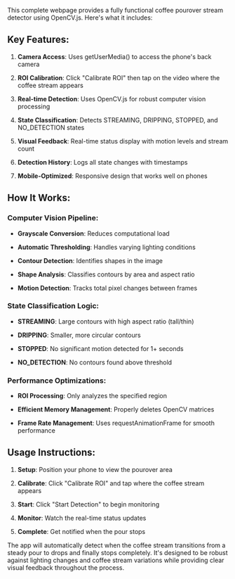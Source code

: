 This complete webpage provides a fully functional coffee pourover stream detector using OpenCV.js. Here's what it includes:

Key Features:
-------------

1.  **Camera Access**: Uses getUserMedia() to access the phone's back camera

2.  **ROI Calibration**: Click "Calibrate ROI" then tap on the video where the coffee stream appears

3.  **Real-time Detection**: Uses OpenCV.js for robust computer vision processing

4.  **State Classification**: Detects STREAMING, DRIPPING, STOPPED, and NO\_DETECTION states

5.  **Visual Feedback**: Real-time status display with motion levels and stream count

6.  **Detection History**: Logs all state changes with timestamps

7.  **Mobile-Optimized**: Responsive design that works well on phones


How It Works:
-------------

### Computer Vision Pipeline:

*   **Grayscale Conversion**: Reduces computational load

*   **Automatic Thresholding**: Handles varying lighting conditions

*   **Contour Detection**: Identifies shapes in the image

*   **Shape Analysis**: Classifies contours by area and aspect ratio

*   **Motion Detection**: Tracks total pixel changes between frames


### State Classification Logic:

*   **STREAMING**: Large contours with high aspect ratio (tall/thin)

*   **DRIPPING**: Smaller, more circular contours

*   **STOPPED**: No significant motion detected for 1+ seconds

*   **NO\_DETECTION**: No contours found above threshold


### Performance Optimizations:

*   **ROI Processing**: Only analyzes the specified region

*   **Efficient Memory Management**: Properly deletes OpenCV matrices

*   **Frame Rate Management**: Uses requestAnimationFrame for smooth performance


Usage Instructions:
-------------------

1.  **Setup**: Position your phone to view the pourover area

2.  **Calibrate**: Click "Calibrate ROI" and tap where the coffee stream appears

3.  **Start**: Click "Start Detection" to begin monitoring

4.  **Monitor**: Watch the real-time status updates

5.  **Complete**: Get notified when the pour stops


The app will automatically detect when the coffee stream transitions from a steady pour to drops and finally stops completely. It's designed to be robust against lighting changes and coffee stream variations while providing clear visual feedback throughout the process.
